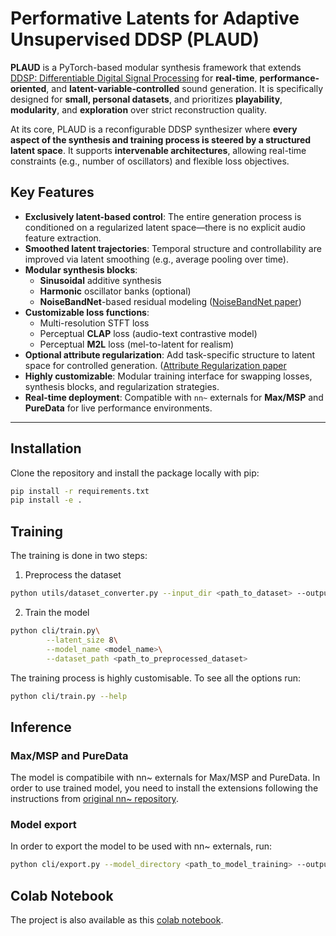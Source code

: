 # Performative Latents for Adaptive Unsupervised DDSP (PLAUD)

**PLAUD** is a PyTorch-based modular synthesis framework that extends [DDSP: Differentiable Digital Signal Processing](https://arxiv.org/abs/2001.04643) for **real-time**, **performance-oriented**, and **latent-variable-controlled** sound generation. It is specifically designed for **small, personal datasets**, and prioritizes **playability**, **modularity**, and **exploration** over strict reconstruction quality.

At its core, PLAUD is a reconfigurable DDSP synthesizer where **every aspect of the synthesis and training process is steered by a structured latent space**. It supports **intervenable architectures**, allowing real-time constraints (e.g., number of oscillators) and flexible loss objectives. 

## Key Features

- **Exclusively latent-based control**: The entire generation process is conditioned on a regularized latent space—there is no explicit audio feature extraction.
- **Smoothed latent trajectories**: Temporal structure and controllability are improved via latent smoothing (e.g., average pooling over time).
- **Modular synthesis blocks**:
  - **Sinusoidal** additive synthesis
  - **Harmonic** oscillator banks (optional)
  - **NoiseBandNet**-based residual modeling ([NoiseBandNet paper](https://arxiv.org/abs/2307.08007))
- **Customizable loss functions**:
  - Multi-resolution STFT loss
  - Perceptual **CLAP** loss (audio-text contrastive model)
  - Perceptual **M2L** loss (mel-to-latent for realism)
- **Optional attribute regularization**: Add task-specific structure to latent space for controlled generation. ([Attribute Regularization paper](https://arxiv.org/abs/2004.05485)
- **Highly customizable**: Modular training interface for swapping losses, synthesis blocks, and regularization strategies.
- **Real-time deployment**: Compatible with `nn~` externals for **Max/MSP** and **PureData** for live performance environments.

---

## Installation
Clone the repository and install the package locally with pip:
```bash
pip install -r requirements.txt
pip install -e .
```

## Training
The training is done in two steps:
1. Preprocess the dataset
```bash
python utils/dataset_converter.py --input_dir <path_to_dataset> --output_dir <path_to_output_dir>
```
2. Train the model
```bash
python cli/train.py\
        --latent_size 8\
        --model_name <model_name>\
        --dataset_path <path_to_preprocessed_dataset>
```

The training process is highly customisable. To see all the options run:
```bash
python cli/train.py --help
```
## Inference

### Max/MSP and PureData
The model is compatibile with nn~ externals for Max/MSP and PureData. In order to use trained model, you need to install the extensions following the instructions from [original nn~ repository](https://github.com/acids-ircam/nn_tilde).

### Model export
In order to export the model to be used with nn~ externals, run:
```bash
python cli/export.py --model_directory <path_to_model_training> --output_dir <path_to_output_dir>
```


## Colab Notebook
The project is also available as this [colab notebook](https://colab.research.google.com/drive/1otNApPfqy9DcbyX1Jaxu1Xc1AR9RrEzT#scrollTo=ABldwFMwll7j).
